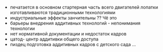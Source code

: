 - печатается в основном стартерная часть всего двигателей лопатки изготавливаются традиционными технологиями
- индустриальные эффекты занчительны ?? Чё это 
- барьеры внедрения аддитивных технологий - непонимания технологии
- нет нормативной документации и недостаток кадров 
- цатод- центр аддитивки общего доступа 
- пиздец подготовка аддитивных кадров с детского сада ...